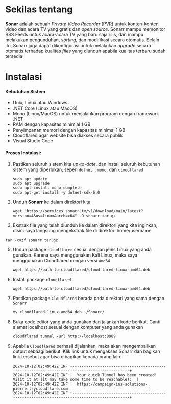 # Sekilas tentang
**Sonar** adalah sebuah *Private Video Recorder* (PVR) untuk konten-konten video dan acara TV yang gratis dan *open source*. Sonarr mampu memonitor RSS Feeds untuk acara-acara TV yang baru saja rilis, dan mampu melakukan pengunduhan, *sorting*, dan modifikasi secara otomatis. Selain itu, Sonarr juga dapat dikonfigurasi untuk melakukan *upgrade* secara otomatis terhadap kualitas *files* yang diunduh apabila kualitas terbaru sudah tersedia 

# Instalasi

#### Kebutuhan Sistem

- Unix, Linux atau Windows
- .NET Core (Linux atau MacOS)
- Mono (Linux/MacOS) untuk menjalankan program dengan framework .NET
- RAM dengan kapasitas minimial 1 GB
- Penyimpanan memori dengan kapasitas minimal 1 GB
- Cloudflared agar website bisa diakses secara publik
- Visual Studio Code

#### Proses Instalasi:

1. Pastikan seluruh sistem kita *up-to-date*, dan install seluruh kebutuhan sistem yang diperlukan, seperi `dotnet `, `mono`, dan `cloudflared`  
   ```
   sudo apt update
   sudo apt upgrade
   sudo apt install mono-complete
   sudo apt-get install -y dotnet-sdk-6.0
   ```

2. Unduh **Sonarr** ke dalam direktori kita
   ```
   wget "https://services.sonarr.tv/v1/download/main/latest?version=4&os=linux&arch=x64" -O sonarr.tar.gz
   ```

3.  Ekstrak file yang telah diunduh ke dalam direktori yang kita inginkan, disini saya langsung mengekstrak file di direktori home/username 
   ```
   tar -xvzf sonarr.tar.gz
   ```

5. Unduh package `cloudflared` sesuai dengan jenis Linux yang anda gunakan. Karena saya menggunakan Kali Linux, maka saya menggunakan Cloudflared dengan versi `amd64`
   ```
   wget https://path-to-cloudflared/cloudflared-linux-amd64.deb
   ```

6. Install package `cloudflared` 
   ```
   wget https://path-to-cloudflared/cloudflared-linux-amd64.deb
   ```

7. Pastikan package `Cloudflared` berada pada direktori yang sama dengan `Sonarr`
   ```
   mv cloudflared-linux-amd64.deb ~/Sonarr/
   ```

8. Buka code editor yang anda gunakan dan jalankan kode berikut. Ganti alamat localhost sesuai dengan komputer yang anda gunakan
   ```
   cloudflared tunnel -url http://localhost:8989
   ```

9. Apabila `Cloudflared` berhasil dijalankan, maka akan mengembalikan output sebaagi berikut. Klik link untuk mengakses Sonarr dan bagikan link tersebut agar bisa dibagikan kepada orang lain.
   ```
   2024-10-12T02:49:42Z INF +--------------------------------------------------------------------------------------------+
   2024-10-12T02:49:42Z INF |  Your quick Tunnel has been created! Visit it at (it may take some time to be reachable):  |
   2024-10-12T02:49:42Z INF |  https://campaign-ins-solutions-pierre.trycloudflare.com                                   |
   2024-10-12T02:49:42Z INF +--------------------------------------------------------------------------------------------+
   ```

